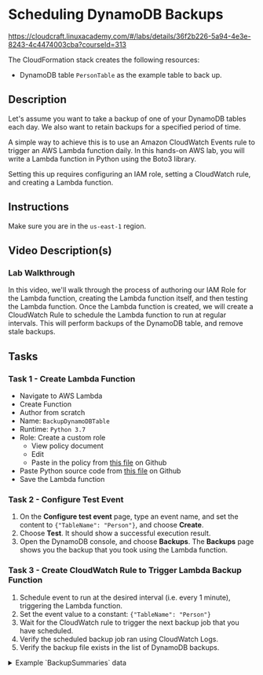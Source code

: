 # Scheduling DynamoDB Backups

<https://cloudcraft.linuxacademy.com/#/labs/details/36f2b226-5a94-4e3e-8243-4c4474003cba?courseId=313>

The CloudFormation stack creates the following resources:

- DynamoDB table `PersonTable` as the example table to back up.

## Description

Let's assume you want to take a backup of one of your DynamoDB tables each day. We also want to retain backups for a specified period of time. 

A simple way to achieve this is to use an Amazon CloudWatch Events rule to trigger an AWS Lambda function daily. In this hands-on AWS lab, you will write a Lambda function in Python using the Boto3 library.

Setting this up requires configuring an IAM role, setting a CloudWatch rule, and creating a Lambda function.

## Instructions

Make sure you are in the `us-east-1` region.

## Video Description(s)

### Lab Walkthrough

In this video, we'll walk through the process of authoring our IAM Role for the Lambda function, creating the Lambda function itself, and then testing the Lambda function. Once the Lambda function is created, we will create a CloudWatch Rule to schedule the Lambda function to run at regular intervals. This will perform backups of the DynamoDB table, and remove stale backups.

## Tasks

### Task 1 - Create Lambda Function

- Navigate to AWS Lambda
- Create Function
- Author from scratch
- Name: `BackupDynamoDBTable`
- Runtime: `Python 3.7`
- Role: Create a custom role
  - View policy document
  - Edit
  - Paste in the policy from [this file](https://raw.githubusercontent.com/linuxacademy/content-lambda-boto3/master/Scheduling-DynamoDB-Backups/lambda_execution_role.json) on Github
- Paste Python source code from [this file](https://raw.githubusercontent.com/linuxacademy/content-lambda-boto3/master/Scheduling-DynamoDB-Backups/lambda_function.py) on Github
- Save the Lambda function

### Task 2 - Configure Test Event

1. On the **Configure test event** page, type an event name, and set the content to `{"TableName": "Person"}`, and choose **Create**.
2. Choose **Test**. It should show a successful execution result.
3. Open the DynamoDB console, and choose **Backups**. The **Backups** page shows you the backup that you took using the Lambda function.

### Task 3 - Create CloudWatch Rule to Trigger Lambda Backup Function

1. Schedule event to run at the desired interval (i.e. every 1 minute), triggering the Lambda function.
2. Set the event value to a constant: `{"TableName": "Person"}`
3. Wait for the CloudWatch rule to trigger the next backup job that you have scheduled.
4. Verify the scheduled backup job ran using CloudWatch Logs.
5. Verify the backup file exists in the list of DynamoDB backups.

<details>
<summary>
Example `BackupSummaries` data
</summary>
<p>

```python
[{
    'TableName': 'Person',
    'TableId': '83a29d55-de0d-4c8b-868a-7a7073504701',
    'TableArn': 'arn:aws:dynamodb:us-east-1:123456789012:table/Person',
    'BackupArn': 'arn:aws:dynamodb:us-east-1:123456789012:table/Person/backup/01547836861284-b259a36e',
    'BackupName': 'Person-20190118134101',
    'BackupCreationDateTime': datetime.datetime(2019, 1, 18, 13, 41, 1, 284000, tzinfo=tzlocal()),
    'BackupStatus': 'AVAILABLE',
    'BackupType': 'USER',
    'BackupSizeBytes': 92
}, {
    'TableName': 'Person',
    'TableId': '83a29d55-de0d-4c8b-868a-7a7073504701',
    'TableArn': 'arn:aws:dynamodb:us-east-1:123456789012:table/Person',
    'BackupArn': 'arn:aws:dynamodb:us-east-1:123456789012:table/Person/backup/01547836868574-f62a4554',
    'BackupName': 'Person-20190118134108',
    'BackupCreationDateTime': datetime.datetime(2019, 1, 18, 13, 41, 8, 574000, tzinfo=tzlocal()),
    'BackupStatus': 'AVAILABLE',
    'BackupType': 'USER',
    'BackupSizeBytes': 92
}, {
    'TableName': 'Person',
    'TableId': '83a29d55-de0d-4c8b-868a-7a7073504701',
    'TableArn': 'arn:aws:dynamodb:us-east-1:123456789012:table/Person',
    'BackupArn': 'arn:aws:dynamodb:us-east-1:123456789012:table/Person/backup/01547836870158-00c5d1bc',
    'BackupName': 'Person-20190118134109',
    'BackupCreationDateTime': datetime.datetime(2019, 1, 18, 13, 41, 10, 158000, tzinfo=tzlocal()),
    'BackupStatus': 'AVAILABLE',
    'BackupType': 'USER',
    'BackupSizeBytes': 92
}, {
    'TableName': 'Person',
    'TableId': '83a29d55-de0d-4c8b-868a-7a7073504701',
    'TableArn': 'arn:aws:dynamodb:us-east-1:123456789012:table/Person',
    'BackupArn': 'arn:aws:dynamodb:us-east-1:123456789012:table/Person/backup/01547836871112-ddc91ac4',
    'BackupName': 'Person-20190118134110',
    'BackupCreationDateTime': datetime.datetime(2019, 1, 18, 13, 41, 11, 112000, tzinfo=tzlocal()),
    'BackupStatus': 'AVAILABLE',
    'BackupType': 'USER',
    'BackupSizeBytes': 92
}, {
    'TableName': 'Person',
    'TableId': '83a29d55-de0d-4c8b-868a-7a7073504701',
    'TableArn': 'arn:aws:dynamodb:us-east-1:123456789012:table/Person',
    'BackupArn': 'arn:aws:dynamodb:us-east-1:123456789012:table/Person/backup/01547836872046-80b51070',
    'BackupName': 'Person-20190118134111',
    'BackupCreationDateTime': datetime.datetime(2019, 1, 18, 13, 41, 12, 46000, tzinfo=tzlocal()),
    'BackupStatus': 'AVAILABLE',
    'BackupType': 'USER',
    'BackupSizeBytes': 92
}, {
    'TableName': 'Person',
    'TableId': '83a29d55-de0d-4c8b-868a-7a7073504701',
    'TableArn': 'arn:aws:dynamodb:us-east-1:123456789012:table/Person',
    'BackupArn': 'arn:aws:dynamodb:us-east-1:123456789012:table/Person/backup/01547836872948-da6f16c2',
    'BackupName': 'Person-20190118134112',
    'BackupCreationDateTime': datetime.datetime(2019, 1, 18, 13, 41, 12, 948000, tzinfo=tzlocal()),
    'BackupStatus': 'AVAILABLE',
    'BackupType': 'USER',
    'BackupSizeBytes': 92
}]
```
</details>